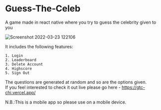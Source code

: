# Guess-The-Celeb
A game made in react native where you try to guess the celebrity given to you 

![Screenshot 2022-03-23 122106](https://user-images.githubusercontent.com/87254931/160412568-5ee9efe0-6231-4b0d-b873-ef1d45ab838b.png)

It includes the following features: <br/>

    1. Login
    2. Leaderboard
    3. Delete Account
    4. Highscore 
    5. Sign Out
  
The questions are generated at random and so are the options given.<br/>
If you feel interested to check it out live please go here - https://gtc-chi.vercel.app/ <br/>


N.B.:This is a mobile app so please use on a mobile device.


